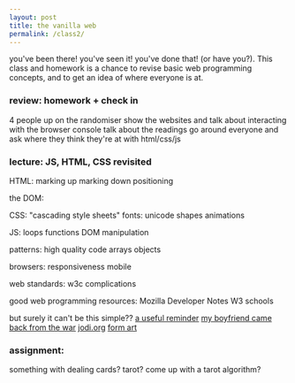 ```yaml
---
layout: post
title: the vanilla web
permalink: /class2/
---
```


you've been there! you've seen it! you've done that! (or have you?). This class and homework is a chance to revise basic web programming concepts, and to get an idea of where everyone is at.

### review: homework + check in

4 people up on the randomiser
show the websites and talk about interacting with the browser console
talk about the readings
go around everyone and ask where they think they're at with html/css/js

### lecture: JS, HTML, CSS revisited

HTML:
marking up
marking down
positioning

the DOM:

CSS:
"cascading style sheets"
fonts:
unicode
shapes
animations

JS:
loops
functions
DOM manipulation

patterns:
high quality code
arrays
objects

browsers:
responsiveness
mobile

web standards:
w3c
complications

good web programming resources:
Mozilla Developer Notes
W3 schools

but surely it can't be this simple??
[a useful reminder](http://motherfuckingwebsite.com)
[my boyfriend came back from the war](http://www.teleportacia.org/war/)
[jodi.org](http://wwww.jodi.org)
[form art](https://sites.rhizome.org/anthology/form-art-competition.html)

### assignment:
something with dealing cards? tarot? come up with a tarot algorithm?